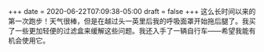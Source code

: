 +++
date = 2020-06-22T07:09:38-05:00
draft = false
+++
这么长时间以来的第一次跑步！天气很棒，但是在越过头一英里后我的呼吸面罩开始拖后腿了。我买了一些更加轻便的过滤盒来缓解这些问题。我还入手了一辆自行车——希望我能有机会使用它。
